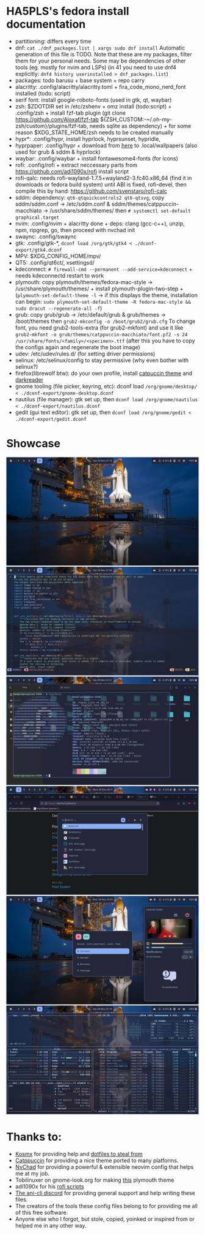 # HA5PLS's fedora install documentation
- partitioning: differs every time
- dnf: `cat ./dnf_packages.list | xargs sudo dnf install` Automatic generation of this file is TODO. Note that these are my packages, filter them for your personal needs. Some may be dependencies of other tools (eg. mostly for nvim and LSPs) (in 41 you need to use dnf4 explicitly: `dnf4 history userinstalled > dnf_packages.list`)
- packages: todo barusu + base system + repo carry
- alacritty: .config/alacritty/alacritty.toml + fira_code_mono_nerd_font installed (todo: script)
- serif font: install google-roboto-fonts (used in gtk, qt, waybar)
- zsh: $ZDOTDIR set in /etc/zshenv + omz install (todo:script) + .config/zsh + install fzf-tab plugin (git clone https://github.com/Aloxaf/fzf-tab ${ZSH_CUSTOM:-~/.oh-my-zsh/custom}/plugins/fzf-tab, needs sqlite as dependency) + for some reason $XDG_STATE_HOME/zsh needs to be created manually
- hypr*: .config/hypr, install hyprlock, hyprsunset, hypridle, 
- hyprpaper: .config/hypr + download from [here](https://www.flickr.com/photos/nasahqphoto/5914101671/in/photostream/) to .local/wallpapers (also used for grub & sddm & hyprlock)
- waybar: .config/waybar + install fontawesome4-fonts (for icons)
- rofi: .config/rofi + extract neccessary parts from https://github.com/adi1090x/rofi install script
- rofi-qalc: needs rofi-wayland-1.7.5+wayland2-3.fc40.x86_64 (find it in downloads or fedora build system) until ABI is fixed, rofi-devel, then compile this by hand: https://github.com/svenstaro/rofi-calc
- sddm: dependency: `qt6-qtquickcontrols2 qt6-qtsvg`, copy sddm/sddm.conf -> /etc/sddm.conf & sddm/themes/catppuccin-macchiato -> /usr/share/sddm/themes/ then `# systemctl set-default graphical.target`
- nvim: .config/nvim + alacritty done + deps: clang (gcc-c++), unzip, npm, ripgrep, go, then proceed with nvchad init
- swaync: .config/swaync
- gtk: .config/gtk-*, `dconf load /org/gtk/gtk4 < ./dconf-export/gtk4.dconf`
- MPV: $XDG_CONFIG_HOME/mpv/
- QT5: .config/qt6ct/, xsettingsd/
- kdeconnect: `# firewall-cmd --permanent --add-service=kdeconnect` + needs kdeconnectd restart to work
- plymouth: copy plymouth/themes/fedora-mac-style -> /usr/share/plymouth/themes/ + install plymouth-plugin-two-step + (`plymouth-set-default-theme -l` -> if this displays the theme, installation can begin: `sudo plymouth-set-default-theme -R fedora-mac-style && sudo dracut --regenerate-all -f`)
- grub: copy grub/grub -> /etc/default/grub & grub/themes -> /boot/themes then `grub2-mkconfig -o /boot/grub2/grub.cfg` To change font, you need grub2-tools-extra (for grub2-mkfont) and use it like `grub2-mkfont -o grub/themes/catppuccin-macchiato/font.pf2 -s 24 /usr/share/fonts/<family>/<specimen>.ttf` (after this you have to copy the configs again and regenerate the boot image)
- udev: /etc/udev/rules.d/ (for setting driver permissions)
- selinux: /etc/selinux/config to stay permissive (why even bother with selinux?)
- firefox(librewolf btw): do your own profile, install [catpuccin theme](https://github.com/catppuccin/firefox) and [darkreader](https://darkreader.org/)
- gnome tooling (file picker, keyring, etc): dconf load `/org/gnome/desktop/ < ./dconf-export/gnome-desktop.dconf`
- nautilus (file manager): gtk set up, then `dconf load /org/gnome/nautilus < ./dconf-export/nautilus.dconf`
- gedit (gui text editor): gtk set up, then `dconf load /org/gnome/gedit < ./dconf-export/gedit.dconf`

# Showcase
![background](https://raw.githubusercontent.com/Derisis13/dotfiles/refs/heads/master/.assets/bare.png)<br>
![nvim](https://raw.githubusercontent.com/Derisis13/dotfiles/refs/heads/master/.assets/nvim.png)<br>
![fetch](https://raw.githubusercontent.com/Derisis13/dotfiles/refs/heads/master/.assets/fetch.png)<br>
![launcher](https://raw.githubusercontent.com/Derisis13/dotfiles/refs/heads/master/.assets/ff_launcher.png)<br>
![control center](https://raw.githubusercontent.com/Derisis13/dotfiles/refs/heads/master/.assets/control_center_menu.png)<br>
![btop](https://raw.githubusercontent.com/Derisis13/dotfiles/refs/heads/master/.assets/btop.png)


# Thanks to:
- [Kosmx](https://github.com/KosmX/) for providing help and [dotfiles to steal from](https://github.com/KosmX/hypr-dots)
- [Catppuccin](https://github.com/catppuccin/) for providing a nice theme ported to many platforms.
- [NvChad](https://github.com/NvChad/) for providing a powerful & extensible neovim config that helps me at my job.
- Tobilinuxer on gnome-look.org for making [this](https://www.gnome-look.org/p/2106821) plymouth theme
- adi1090x for his [rofi scripts](https://github.com/adi1090x/rofi)
- [The ani-cli discord](https://discord.com/invite/aqu7GpqVmR) for providing general support and help writing these files.
- The creators of the tools these config files belong to for providing me all of this free software.
- Anyone else who I forgot, but stole, copied, yoinked or inspired from or helped me in any other way.
